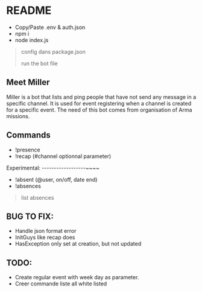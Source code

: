 README
======

- Copy/Paste .env & auth.json
- npm i
- node index.js

> config dans package.json
>
> run the bot file



Meet Miller
-----------
Miller is a bot that lists and ping people that have not send any message in a specific channel.
It is used for event registering when a channel is created for a specific event.
The need of this bot comes from organisation of Arma missions.

Commands
--------

- !presence
- !recap (#channel optionnal parameter)

Experimental:
------------------~~~~
- !absent (@user, on/off, date end)
- !absences
> list absences

BUG TO FIX:
-----------
- Handle json format error
- InitGuys like recap does
- HasException only set at creation, but not updated

TODO:
-----------
- Create regular event with week day as parameter.
- Creer commande liste all white listed
